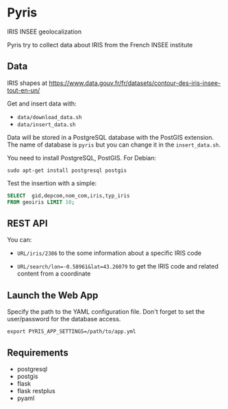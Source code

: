 # Pyris

IRIS INSEE geolocalization

Pyris try to collect data about IRIS from the French INSEE institute


## Data

IRIS shapes at https://www.data.gouv.fr/fr/datasets/contour-des-iris-insee-tout-en-un/

Get and insert data with:

* `data/download_data.sh`
* `data/insert_data.sh`

Data will be stored in a PostgreSQL database with the PostGIS extension. The
name of database is `pyris` but you can change it in the `insert_data.sh`.

You need to install PostgreSQL, PostGIS. For Debian:

    sudo apt-get install postgresql postgis

Test the insertion with a simple:

```sql
SELECT  gid,depcom,nom_com,iris,typ_iris
FROM geoiris LIMIT 10;
```

## REST API

You can:

* `URL/iris/2386` to the some information about a specific IRIS code

* `URL/search/lon=-0.58961&lat=43.26079` to get the IRIS code and related content from a coordinate

## Launch the Web App

Specify the path to the YAML configuration file. Don't forget to set the
user/password for the database access.

`export PYRIS_APP_SETTINGS=/path/to/app.yml`

## Requirements

* postgresql
* postgis
* flask
* flask restplus
* pyaml
